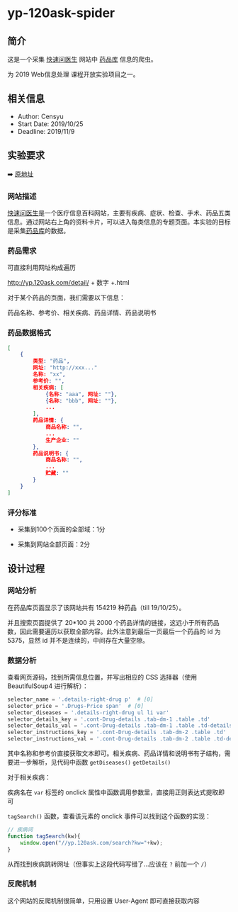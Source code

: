 # yp-120ask-spider

## 简介

这是一个采集 [快速问医生](http://120ask.com) 网站中 [药品库](https://yp.120ask.com) 信息的爬虫。

为 2019 Web信息处理 课程开放实验项目之一。

## 相关信息

+   Author: Censyu
+   Start Date: 2019/10/25
+   Deadline: 2019/11/9

## 实验要求

:arrow_right: [原地址](https://git.bdaa.pro/yxonic/data-specification/wikis/快速问医生%20药品)

###  网站描述

[快速问医生](http://tag.120ask.com)是一个医疗信息百科网站，主要有疾病、症状、检查、手术、药品五类信息。通过网站右上角的资料卡片，可以进入每类信息的专题页面。本实验的目标是采集[药品库](http://yp.120ask.com/)的数据。 

###  药品需求 

可直接利用网址构成遍历

http://yp.120ask.com/detail/ + 数字 +.html

对于某个药品的页面，我们需要以下信息：

药品名称、参考价、相关疾病、药品详情、药品说明书

###  药品数据格式

```json
[
    {
        类型: "药品",
        网址: "http://xxx..."
        名称: "xx",
        参考价: "",
        相关疾病: [
        	{名称: "aaa", 网址: ""},
        	{名称: "bbb", 网址: ""},
        	...
        ],
		药品详情: {
            商品名称: "",
            ...
            生产企业: ""
        },
        药品说明书: {
            商品名称: "",
            ...
            贮藏: ""
        }
    }
]
```

###  评分标准 

+   采集到100个页面的全部域：1分

+   采集到网站全部页面：2分

## 设计过程

### 网站分析

在药品库页面显示了该网站共有 154219 种药品（till 19/10/25）。

并且搜索页面提供了 20*100 共 2000 个药品详情的链接，这远小于所有药品数，因此需要遍历以获取全部内容。此外注意到最后一页最后一个药品的 id 为 5375，显然 id 并不是连续的，中间存在大量空隙。

### 数据分析

查看网页源码，找到所需信息位置，并写出相应的 CSS 选择器（使用 BeautifulSoup4 进行解析）：

```python
selector_name = '.details-right-drug p'  # [0]
selector_price = '.Drugs-Price span'  # [0]
selector_diseases = '.details-right-drug ul li var'
selector_details_key = '.cont-Drug-details .tab-dm-1 .table .td'
selector_details_val = '.cont-Drug-details .tab-dm-1 .table .td-details'
selector_instructions_key = '.cont-Drug-details .tab-dm-2 .table .td'
selector_instructions_val = '.cont-Drug-details .tab-dm-2 .table .td-details'
```

其中名称和参考价直接获取文本即可。相关疾病、药品详情和说明书有子结构，需要进一步解析，见代码中函数 `getDiseases()` `getDetails()`

对于相关疾病：

疾病名在 `var` 标签的 onclick 属性中函数调用参数里，直接用正则表达式提取即可

` tagSearch() ` 函数，查看该元素的 onclick 事件可以找到这个函数的实现：

```js
// 疾病词
function tagSearch(kw){
    window.open("//yp.120ask.com/search?kw="+kw);
}
```

从而找到疾病跳转网址（但事实上这段代码写错了...应该在 `?` 前加一个 `/`）

### 反爬机制

这个网站的反爬机制很简单，只用设置 User-Agent 即可直接获取内容